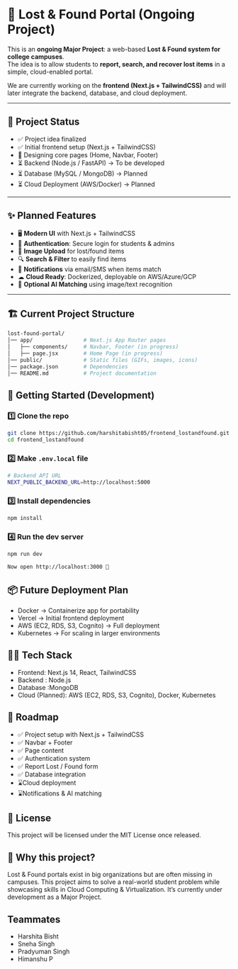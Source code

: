 # 🎒 Lost & Found Portal (Ongoing Project)  

This is an **ongoing Major Project**: a web-based **Lost & Found system for college campuses**.  
The idea is to allow students to **report, search, and recover lost items** in a simple, cloud-enabled portal.  

We are currently working on the **frontend (Next.js + TailwindCSS)** and will later integrate the backend, database, and cloud deployment.  

---

## 🚧 Project Status  

- ✅ Project idea finalized  
- ✅ Initial frontend setup (Next.js + TailwindCSS)  
- 🔄 Designing core pages (Home, Navbar, Footer)  
- ⏳ Backend (Node.js / FastAPI) → To be developed  
- ⏳ Database (MySQL / MongoDB) → Planned  
- ⏳ Cloud Deployment (AWS/Docker) → Planned  

---

## ✨ Planned Features  

- 🖥️ **Modern UI** with Next.js + TailwindCSS  
- 🔑 **Authentication**: Secure login for students & admins  
- 📸 **Image Upload** for lost/found items  
- 🔍 **Search & Filter** to easily find items  
- 📢 **Notifications** via email/SMS when items match  
- ☁ **Cloud Ready**: Dockerized, deployable on AWS/Azure/GCP  
- 🤖 **Optional AI Matching** using image/text recognition  

---

## 🏗️ Current Project Structure  

```bash
lost-found-portal/
│── app/                # Next.js App Router pages
│   ├── components/     # Navbar, Footer (in progress)
│   ├── page.jsx        # Home Page (in progress)
│── public/             # Static files (GIFs, images, icons)
│── package.json        # Dependencies
│── README.md           # Project documentation
```
## 🚀 Getting Started (Development)
### 1️⃣ Clone the repo
```bash 
git clone https://github.com/harshitabisht05/frontend_lostandfound.git
cd frontend_lostandfound
```
### 2️⃣ Make `.env.local` file
```bash
# Backend API URL
NEXT_PUBLIC_BACKEND_URL=http://localhost:5000
```

### 3️⃣ Install dependencies
```bash
npm install
```

### 4️⃣ Run the dev server
```bash
npm run dev

Now open http://localhost:3000 🎉
```

## 📦 Future Deployment Plan

- Docker → Containerize app for portability
- Vercel → Initial frontend deployment
- AWS (EC2, RDS, S3, Cognito) → Full deployment
- Kubernetes → For scaling in larger environments

## 👨‍💻 Tech Stack

- Frontend: Next.js 14, React, TailwindCSS
- Backend : Node.js
- Database :MongoDB
- Cloud (Planned): AWS (EC2, RDS, S3, Cognito), Docker, Kubernetes

## 📅 Roadmap

- ✅ Project setup with Next.js + TailwindCSS
- ✅ Navbar + Footer
- ✅ Page content
- ✅ Authentication system
- ✅ Report Lost / Found form
- ✅ Database integration
- ⌛Cloud deployment
- ⌛Notifications & AI matching

## 📜 License

This project will be licensed under the MIT License once released.

## 🎯 Why this project?

Lost & Found portals exist in big organizations but are often missing in campuses.
This project aims to solve a real-world student problem while showcasing skills in Cloud Computing & Virtualization.
It’s currently under development as a Major Project.

## Teammates
- Harshita Bisht
- Sneha Singh
- Pradyuman Singh
- Himanshu P